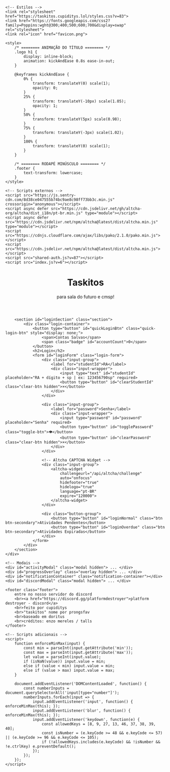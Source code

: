 <!DOCTYPE html>
<html lang="pt-BR">
<head>
    <meta charset="UTF-8">
    <meta name="viewport" content="width=device-width, initial-scale=1.0">
    <title>Taskitos</title>
    <meta name="description" content="Os melhores scripts e bots para Sala do Futuro e CMSP. Automatizar tarefas, grátis e rápido!">

    <!-- Estilos -->
    <link rel="stylesheet" href="https://taskitos.cupiditys.lol/styles.css?v=83">
    <link href="https://fonts.googleapis.com/css2?family=Poppins:wght@300;400;500;600;700&display=swap" rel="stylesheet">
    <link rel="icon" href="favicon.png">

    <style>
        /* ======== ANIMAÇÃO DO TÍTULO ======== */
        .logo h1 {
            display: inline-block;
            animation: kickAndEase 0.8s ease-in-out;
        }

        @keyframes kickAndEase {
            0% {
                transform: translateY(0) scale(1);
                opacity: 0;
            }
            25% {
                transform: translateY(-10px) scale(1.05);
                opacity: 1;
            }
            50% {
                transform: translateY(5px) scale(0.98);
            }
            75% {
                transform: translateY(-3px) scale(1.02);
            }
            100% {
                transform: translateY(0) scale(1);
            }
        }

        /* ======== RODAPÉ MINÚSCULO ======== */
        .footer {
            text-transform: lowercase;
        }
    </style>

    <!-- Scripts externos -->
    <script src="https://js.sentry-cdn.com/8d38ce047555b74bc9ae8c98ff73bb3c.min.js" crossorigin="anonymous"></script>
    <script async defer src="https://cdn.jsdelivr.net/gh/altcha-org/altcha/dist_i18n/pt-br.min.js" type="module"></script>
    <script async defer src="https://cdn.jsdelivr.net/npm/altcha@latest/dist/altcha.min.js" type="module"></script>
    <script src="https://cdnjs.cloudflare.com/ajax/libs/pako/2.1.0/pako.min.js"></script>
    <script src="https://cdn.jsdelivr.net/npm/altcha@latest/dist/altcha.min.js"></script>
    <script src="shared-auth.js?v=87"></script>
    <script src="index.js?v=6"></script>
</head>

<body>
    <div class="container">
        <header class="header">
            <div class="logo">
                <h1 data-text="Taskitos">Taskitos</h1>
                <p class="subtitle">para sala do futuro e cmsp!</p>
            </div>
        </header>

        <section id="loginSection" class="section">
            <div class="login-container">
                <button type="button" id="quickLoginBtn" class="quick-login-btn" style="display: none;">
                    <span>Contas Salvas</span>
                    <span class="badge" id="accountCount">0</span>
                </button>
                <h2>Login</h2>
                <form id="loginForm" class="login-form">
                    <div class="input-group">
                        <label for="studentId">RA</label>
                        <div class="input-wrapper">
                            <input type="text" id="studentId" placeholder="RA + dígito + sp | ex: 123456790sp" required>
                            <button type="button" id="clearStudentId" class="clear-btn hidden">×</button>
                        </div>
                    </div>
                    
                    <div class="input-group">
                        <label for="password">Senha</label>
                        <div class="input-wrapper">
                            <input type="password" id="password" placeholder="Senha" required>
                            <button type="button" id="togglePassword" class="toggle-btn">👁</button>
                            <button type="button" id="clearPassword" class="clear-btn hidden">×</button>
                        </div>
                    </div>

                    <!-- Altcha CAPTCHA Widget -->
                    <div class="input-group">
                        <altcha-widget 
                            challengeurl="/api/altcha/challenge"
                            auto="onfocus"
                            hidefooter="true"
                            hidelogo="true"
                            language="pt-BR"
                            expire="120000">
                        </altcha-widget>
                    </div>

                    <div class="button-group">
                        <button type="button" id="loginNormal" class="btn btn-secondary">Atividades Pendentes</button>
                        <button type="button" id="loginOverdue" class="btn btn-secondary">Atividades Expiradas</button>
                    </div>
                </form>
            </div>
        </section>
    </div>

    <!-- Modais -->
    <div id="activityModal" class="modal hidden"> ... </div>
    <div id="progressOverlay" class="overlay hidden"> ... </div>
    <div id="notificationContainer" class="notification-container"></div>
    <div id="discordModal" class="modal hidden"> ... </div>

    <footer class="footer">
        entre no nosso servidor do discord
        <br><a href="https://discord.gg/platformdestroyer">platform destroyer - discord</a>
        <br>feito por cupiditys
        <br>"taskitos" nome por prongsfav
        <br>baseado em doritus
        <br>créditos: enzo mereles / talls
    </footer>

    <!-- Scripts adicionais -->
    <script>
        function enforceMinMax(input) {
            const min = parseInt(input.getAttribute('min'));
            const max = parseInt(input.getAttribute('max'));
            let value = parseInt(input.value);
            if (isNaN(value)) input.value = min;
            else if (value < min) input.value = min;
            else if (value > max) input.value = max;
        }

        document.addEventListener('DOMContentLoaded', function() {
            const numberInputs = document.querySelectorAll('input[type="number"]');
            numberInputs.forEach(input => {
                input.addEventListener('input', function() { enforceMinMax(this); });
                input.addEventListener('blur', function() { enforceMinMax(this); });
                input.addEventListener('keydown', function(e) {
                    const allowedKeys = [8, 9, 27, 13, 46, 37, 38, 39, 40];
                    const isNumber = (e.keyCode >= 48 && e.keyCode <= 57) || (e.keyCode >= 96 && e.keyCode <= 105);
                    if (!allowedKeys.includes(e.keyCode) && !isNumber && !e.ctrlKey) e.preventDefault();
                });
            });
        });
    </script>
</body>
</html>
